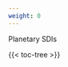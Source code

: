 ```yaml
---
weight: 0
---
```

Planetary SDIs

<!-- spellchecker-disable -->

{{< toc-tree >}}

<!-- spellchecker-enable -->